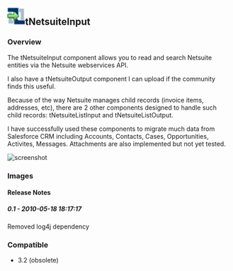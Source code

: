 ## <img src='./logo.jpg' width='40' height='40'>tNetsuiteInput

### Overview
The tNetsuiteInput component allows you to read and search Netsuite entities via the Netsuite webservices API.

I also have a tNetsuiteOutput component I can upload if the community finds this useful.

Because of the way Netsuite manages child records (invoice items, addresses, etc), there are 2 other components designed to handle such child records: tNetsuiteListInput and tNetsuiteListOutput.

I have successfully used these components to migrate much data from Salesforce CRM including Accounts, Contacts, Cases, Opportunities, Activites, Messages. Attachments are also implemented but not yet tested.


![screenshot](https://talendforge.org/exchange/tos/upload_tos/extension-280/screenshot.jpg)
### Images




#### Release Notes

##### 0.1 - 2010-05-18 18:17:17
Removed log4j dependency
### Compatible
 -  3.2 (obsolete)